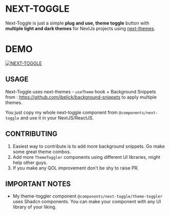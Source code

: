 # NEXT-TOGGLE

Next-Toggle is just a simple **plug and use, theme toggle** button with **multiple light and dark themes** for NextJs projects using [next-themes](https://github.com/pacocoursey/next-themes).


# DEMO
[![NEXT-TOGGLE](https://img.youtube.com/vi/WFHz8KW1OTI/0.jpg)](https://www.youtube.com/watch?v=WFHz8KW1OTI)

## USAGE

Next-Toggle uses next-themes - `useTheme` hook + Background Snippets from : https://github.com/ibelick/background-snippets to apply multiple themes.

You just copy my whole next-toggle component from `@components/next-toggle` 
and use it in your NextJS/ReactJS.

## CONTRIBUTING

 1. Easiest way to contribute is to add more background snippets. Go make some great theme combos.
 2. Add more `ThemeToggler` components using different UI libraries, might help other guys.
 3. If you make any QOL improvement don't be shy to raise PR.

## IMPORTANT NOTES

 - My theme-toggler component `@components/next-toggle/theme-toggler` uses Shadcn components. You can make your component with any UI library of your liking.
